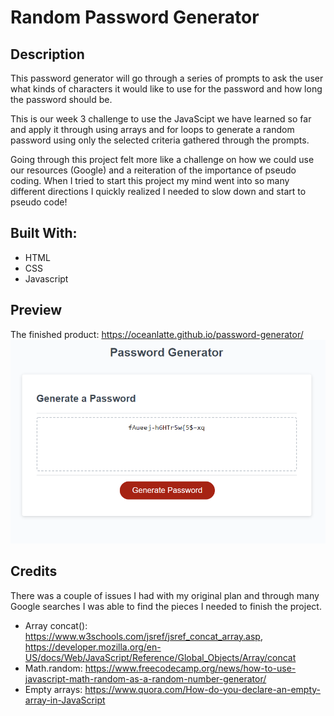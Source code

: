 # Random Password Generator

## Description
This password generator will go through a series of prompts to ask the user what kinds of characters it would like to use for the password and how long the password should be.

This is our week 3 challenge to use the JavaScipt we have learned so far and apply it through using arrays and for loops to generate a random password using only the selected criteria gathered through the prompts.

Going through this project felt more like a challenge on how we could use our resources (Google) and a reiteration of the importance of pseudo coding. When I tried to start this project my mind went into so many different directions I quickly realized I needed to slow down and start to pseudo code!

## Built With:
* HTML
* CSS
* Javascript


## Preview
The finished product: https://oceanlatte.github.io/password-generator/
![password-generator-screenshot](assets/images/generator-example.png)


## Credits
There was a couple of issues I had with my original plan and through many Google searches I was able to find the pieces I needed to finish the project.
* Array concat(): https://www.w3schools.com/jsref/jsref_concat_array.asp, https://developer.mozilla.org/en-US/docs/Web/JavaScript/Reference/Global_Objects/Array/concat
* Math.random: https://www.freecodecamp.org/news/how-to-use-javascript-math-random-as-a-random-number-generator/
* Empty arrays: https://www.quora.com/How-do-you-declare-an-empty-array-in-JavaScript

